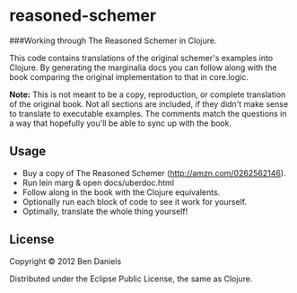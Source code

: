 # reasoned-schemer

###Working through The Reasoned Schemer in Clojure.

This code contains translations of the original schemer's examples into Clojure.  By generating the
marginalia docs you can follow along with the book comparing the original implementation to that in
core.logic.

**Note:** This is not meant to be a copy, reproduction, or complete translation of the original book.
Not all sections are included, if they didn't make sense to translate to executable examples.  The comments
match the questions in a way that hopefully you'll be able to sync up with the book.

## Usage

- Buy a copy of The Reasoned Schemer (http://amzn.com/0262562146).
- Run lein marg & open docs/uberdoc.html
- Follow along in the book with the Clojure equivalents.
- Optionally run each block of code to see it work for yourself.
- Optimally, translate the whole thing yourself!

## License

Copyright © 2012 Ben Daniels 

Distributed under the Eclipse Public License, the same as Clojure.
